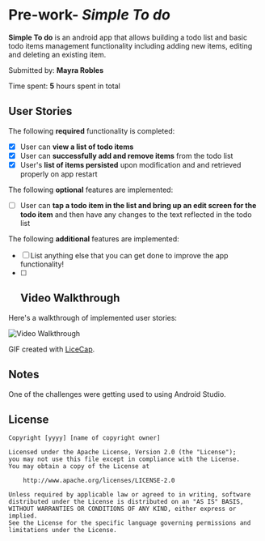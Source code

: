 # Pre-work- *Simple To do*

**Simple To do** is an android app that allows building a todo list and basic todo items management functionality including adding new items, editing and deleting an existing item.

Submitted by: **Mayra Robles**

Time spent: **5** hours spent in total

## User Stories

The following **required** functionality is completed:

* [x] User can **view a list of todo items**
* [x] User can **successfully add and remove items** from the todo list
* [x] User's **list of items persisted** upon modification and and retrieved properly on app restart

The following **optional** features are implemented:

* [ ] User can **tap a todo item in the list and bring up an edit screen for the todo item** and then have any changes to the text reflected in the todo list

The following **additional** features are implemented:

* [ ] List anything else that you can get done to improve the app functionality!
* [ ] ## Video Walkthrough

Here's a walkthrough of implemented user stories:

<img src='https://imgur.com/a/9ywby1c' title='Video Walkthrough' width='' alt='Video Walkthrough' />

GIF created with [LiceCap](http://www.cockos.com/licecap/).


## Notes

One of the challenges were getting used to using Android Studio.

## License

    Copyright [yyyy] [name of copyright owner]

    Licensed under the Apache License, Version 2.0 (the "License");
    you may not use this file except in compliance with the License.
    You may obtain a copy of the License at

        http://www.apache.org/licenses/LICENSE-2.0

    Unless required by applicable law or agreed to in writing, software
    distributed under the License is distributed on an "AS IS" BASIS,
    WITHOUT WARRANTIES OR CONDITIONS OF ANY KIND, either express or implied.
    See the License for the specific language governing permissions and
    limitations under the License.
